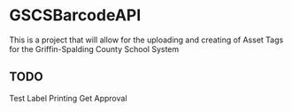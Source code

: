 # GSCSBarcodeAPI

This is a project that will allow for the uploading and creating of Asset Tags for the Griffin-Spalding County School System

## TODO
Test Label Printing
Get Approval